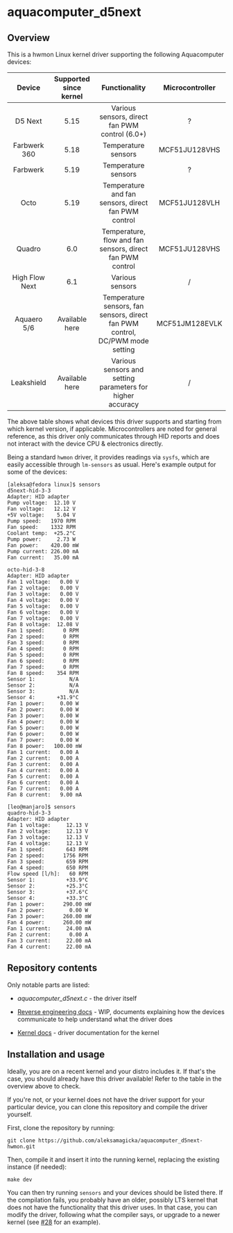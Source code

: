 # aquacomputer_d5next

## Overview

This is a hwmon Linux kernel driver supporting the following Aquacomputer devices:

|     Device     | Supported since kernel |                        Functionality                         | Microcontroller |
| :------------: | :--------------------: | :----------------------------------------------------------: | :-------------: |
|    D5 Next     |          5.15          |        Various sensors, direct fan PWM control (6.0+)        |        ?        |
|  Farbwerk 360  |          5.18          |                     Temperature sensors                      |  MCF51JU128VHS  |
|    Farbwerk    |          5.19          |                     Temperature sensors                      |        ?        |
|      Octo      |          5.19          |     Temperature and fan sensors, direct fan PWM control      |  MCF51JU128VLH  |
|     Quadro     |          6.0           |  Temperature, flow and fan sensors, direct fan PWM control   |  MCF51JU128VHS  |
| High Flow Next |          6.1           |                       Various sensors                        |        /        |
|  Aquaero 5/6   |     Available here     | Temperature sensors, fan sensors, direct fan PWM control, DC/PWM mode setting | MCF51JM128EVLK  |
|  Leakshield    |     Available here     | Various sensors and setting parameters for higher accuracy | /  |

The above table shows what devices this driver supports and starting from which kernel version, if applicable.
Microcontrollers are noted for general reference, as this driver only communicates through HID reports and does not
interact with the device CPU & electronics directly.

Being a standard `hwmon` driver, it provides readings via `sysfs`, which are easily accessible through `lm-sensors` as
usual. Here's example output for some of the devices:

```shell
[aleksa@fedora linux]$ sensors
d5next-hid-3-3
Adapter: HID adapter
Pump voltage:  12.10 V
Fan voltage:   12.12 V
+5V voltage:    5.04 V
Pump speed:   1970 RPM
Fan speed:    1332 RPM
Coolant temp:  +25.2°C
Pump power:     2.73 W
Fan power:    420.00 mW
Pump current: 226.00 mA
Fan current:   35.00 mA

octo-hid-3-8
Adapter: HID adapter
Fan 1 voltage:   0.00 V  
Fan 2 voltage:   0.00 V  
Fan 3 voltage:   0.00 V  
Fan 4 voltage:   0.00 V  
Fan 5 voltage:   0.00 V  
Fan 6 voltage:   0.00 V  
Fan 7 voltage:   0.00 V  
Fan 8 voltage:  12.08 V  
Fan 1 speed:      0 RPM
Fan 2 speed:      0 RPM
Fan 3 speed:      0 RPM
Fan 4 speed:      0 RPM
Fan 5 speed:      0 RPM
Fan 6 speed:      0 RPM
Fan 7 speed:      0 RPM
Fan 8 speed:    354 RPM
Sensor 1:           N/A  
Sensor 2:           N/A  
Sensor 3:           N/A  
Sensor 4:       +31.9°C  
Fan 1 power:     0.00 W  
Fan 2 power:     0.00 W  
Fan 3 power:     0.00 W  
Fan 4 power:     0.00 W  
Fan 5 power:     0.00 W  
Fan 6 power:     0.00 W  
Fan 7 power:     0.00 W  
Fan 8 power:   100.00 mW 
Fan 1 current:   0.00 A  
Fan 2 current:   0.00 A  
Fan 3 current:   0.00 A  
Fan 4 current:   0.00 A  
Fan 5 current:   0.00 A  
Fan 6 current:   0.00 A  
Fan 7 current:   0.00 A  
Fan 8 current:   9.00 mA

[leo@manjaro]$ sensors
quadro-hid-3-3
Adapter: HID adapter
Fan 1 voltage:     12.13 V  
Fan 2 voltage:     12.13 V  
Fan 3 voltage:     12.13 V  
Fan 4 voltage:     12.13 V  
Fan 1 speed:       643 RPM
Fan 2 speed:      1756 RPM
Fan 3 speed:       659 RPM
Fan 4 speed:       650 RPM
Flow speed [l/h]:   60 RPM
Sensor 1:          +33.9°C  
Sensor 2:          +25.3°C  
Sensor 3:          +37.6°C  
Sensor 4:          +33.3°C  
Fan 1 power:      290.00 mW 
Fan 2 power:        0.00 W  
Fan 3 power:      260.00 mW 
Fan 4 power:      260.00 mW 
Fan 1 current:     24.00 mA 
Fan 2 current:      0.00 A  
Fan 3 current:     22.00 mA 
Fan 4 current:     22.00 mA
```

## Repository contents

Only notable parts are listed:

* _aquacomputer_d5next.c_ - the driver itself
* [Reverse engineering docs](re-docs) - WIP, documents explaining how the devices communicate to help understand what
  the driver does

* [Kernel docs](docs) - driver documentation for the kernel

## Installation and usage

Ideally, you are on a recent kernel and your distro includes it. If that's the case, you should already have this driver
available! Refer to the table in the overview above to check.

If you're not, or your kernel does not have the driver support for your particular device, you can clone this repository
and compile the driver yourself.

First, clone the repository by running:

```commandline
git clone https://github.com/aleksamagicka/aquacomputer_d5next-hwmon.git
```

Then, compile it and insert it into the running kernel, replacing the existing instance (if needed):

```commandline
make dev
```

You can then try running `sensors` and your devices should be listed there. If the compilation fails, you probably have
an older, possibly LTS kernel that does not have the functionality that this driver uses. In that case, you can modify the driver, following what the compiler says, or upgrade to a newer kernel (see [#28][#28] for an example).


[#28]: https://github.com/aleksamagicka/aquacomputer_d5next-hwmon/issues/28
